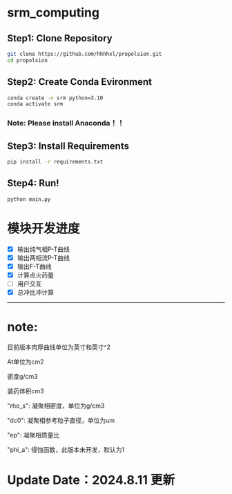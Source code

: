 # srm_computing

## Step1: Clone Repository

```bash
git clone https://github.com/hhhhxl/propolsion.git
cd propolsion
```

## Step2: Create Conda Evironment
```bash
conda create -n srm python=3.10
conda activate srm
```

### Note: Please install Anaconda！！

## Step3: Install Requirements

```bash
pip install -r requirements.txt
```

## Step4: Run!

`python main.py`




# 模块开发进度

- [x] 输出纯气相P-T曲线
- [x] 输出两相流P-T曲线
- [x] 输出F-T曲线
- [x] 计算点火药量
- [ ] 用户交互
- [x] 总冲比冲计算

---

# note: 

目前版本肉厚曲线单位为英寸和英寸^2

At单位为cm2

密度g/cm3

装药体积cm3

"rho_s": 凝聚相密度，单位为g/cm3

"dc0": 凝聚相参考粒子直径，单位为um

"ep": 凝聚相质量比

"phi_a": 侵蚀函数，此版本未开发，默认为1

# Update Date：2024.8.11 更新
